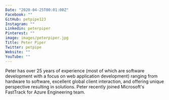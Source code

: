 ```yaml
---
Date: "2020-04-25T00:01:00Z"
Facebook: ""
GitHub: petpipe123
Instagram: ""
Linkedin: peterpiper
Pinterest: ""
image: images/peterpiper.jpg
Title: Peter Piper
Twitter: petpipe
Website: ""
YouTube: ""
---
```

Peter has over 25 years of experience (most of which are software development with a focus on web application development) ranging from hardware to software, excellent global client interaction, and offering unique perspective resulting in solutions. Peter recently joined Microsoft's FastTrack for Azure Engineering team.